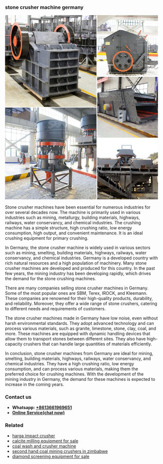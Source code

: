 <h3>stone crusher machine germany</h3><img src='1706773716.jpg' alt=''><p>Stone crusher machines have been essential for numerous industries for over several decades now. The machine is primarily used in various industries such as mining, metallurgy, building materials, highways, railways, water conservancy, and chemical industries. The crushing machine has a simple structure, high crushing ratio, low energy consumption, high output, and convenient maintenance. It is an ideal crushing equipment for primary crushing.</p><p>In Germany, the stone crusher machine is widely used in various sectors such as mining, smelting, building materials, highways, railways, water conservancy, and chemical industries. Germany is a developed country with rich natural resources and a high population of machinery. Many stone crusher machines are developed and produced for this country. In the past few years, the mining industry has been developing rapidly, which drives the demand for the stone crushing machines.</p><p>There are many companies selling stone crusher machines in Germany. Some of the most popular ones are SBM, Terex, IROCK, and Kleemann. These companies are renowned for their high-quality products, durability, and reliability. Moreover, they offer a wide range of stone crushers, catering to different needs and requirements of customers.</p><p>The stone crusher machines made in Germany have low noise, even without harsh environmental standards. They adopt advanced technology and can process various materials, such as granite, limestone, stone, clay, coal, and more. These machines are equipped with dynamic handling devices that allow them to transport stones between different sites. They also have high-capacity crushers that can handle large quantities of materials efficiently.</p><p>In conclusion, stone crusher machines from Germany are ideal for mining, smelting, building materials, highways, railways, water conservancy, and chemical industries. They have a high crushing ratio, low energy consumption, and can process various materials, making them the preferred choice for crushing machines. With the development of the mining industry in Germany, the demand for these machines is expected to increase in the coming years.</p><h3>Contact us</h3><ul><li><strong>Whatsapp:&nbsp;<a href="https://wa.me/8613661969651">+8613661969651</a></strong></li><li><a href="https://swt.shibang-china.com/?git&amp;zhl&amp;stone crusher machine germany"><strong>Online Service(chat now)</strong></a></li></ul><h3>Related</h3><ul><li><a href='harga impact crusher.md'>harga impact crusher</a></li><li><a href='calcite milling equipment for sale.md'>calcite milling equipment for sale</a></li><li><a href='coal wash and crusher machine.md'>coal wash and crusher machine</a></li><li><a href='second hand coal mining crushers in zimbabwe.md'>second hand coal mining crushers in zimbabwe</a></li><li><a href='diamond screening equipment for sale.md'>diamond screening equipment for sale</a></li></ul>